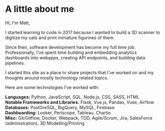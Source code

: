 # A little about me

Hi, I'm Matt,

I started learning to code in 2017 because I wanted to build a 3D scanner to digitize my cats and print miniature figurines of them.

Since then, software development has become my full time job. Professionally, I've spent time building and embedding analytics dashboards into webapps, creating API endpoints, and building data pipelines.

I started this site as a place to share projects that I've worked on and my thoughts around mostly technology related topics.

Here are some technologies I've worked with:

<b>Languages:</b> Python, JavaScript, SQL, Node.js, CSS, SASS, HTML<br>
<b>Notable Frameworks and Libraries:</b> Flask, Vue.js, Pandas, Vuex, Airflow<br>
<b>Databases:</b> PostGreSQL, BigQuery, MySQL, Firebase<br>
<b>Dashboarding:</b> Looker, Periscope, Tableau, Chartio<br>
<b>Misc:</b> Git/Gitflow, Docker, Webpack, TDD, Agile/Scrum, Jira, SalesForce (administration), 3D Modelling/Printing
